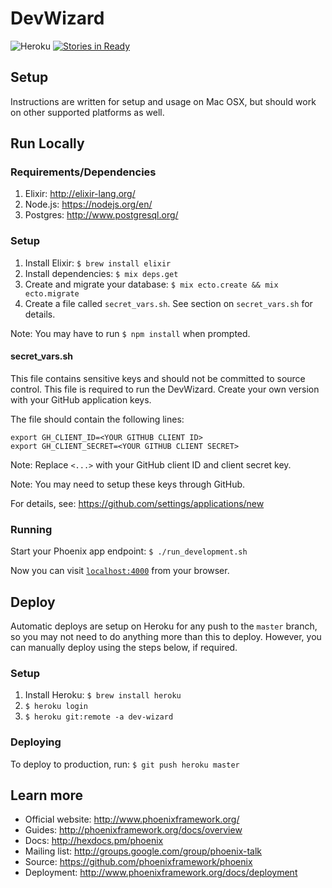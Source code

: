 # DevWizard

![Heroku](https://heroku-badge.herokuapp.com/?app=dev-wizard)
[![Stories in Ready](https://badge.waffle.io/thinkthroughmath/dev_wizard.png?label=ready&title=Ready)](https://waffle.io/thinkthroughmath/dev_wizard)

## Setup

Instructions are written for setup and usage on Mac OSX, but should work on
other supported platforms as well.

## Run Locally

### Requirements/Dependencies

  1. Elixir: http://elixir-lang.org/
  2. Node.js: https://nodejs.org/en/
  3. Postgres: http://www.postgresql.org/

### Setup

  1. Install Elixir: `$ brew install elixir`
  2. Install dependencies: `$ mix deps.get`
  3. Create and migrate your database: `$ mix ecto.create && mix ecto.migrate`
  4. Create a file called `secret_vars.sh`. See section on `secret_vars.sh` for details.

  Note: You may have to run `$ npm install` when prompted.

#### secret_vars.sh

This file contains sensitive keys and should not be committed to source control.
This file is required to run the DevWizard. Create your own version with your
GitHub application keys.

The file should contain the following lines:

```
export GH_CLIENT_ID=<YOUR GITHUB CLIENT ID>
export GH_CLIENT_SECRET=<YOUR GITHUB CLIENT SECRET>
```

Note: Replace `<...>` with your GitHub client ID and client secret key.

Note: You may need to setup these keys through GitHub.

For details, see: https://github.com/settings/applications/new

### Running

Start your Phoenix app endpoint: `$ ./run_development.sh`

Now you can visit [`localhost:4000`](http://localhost:4000) from your browser.

## Deploy

Automatic deploys are setup on Heroku for any push to the `master` branch, so
you may not need to do anything more than this to deploy. However, you can manually
deploy using the steps below, if required.

### Setup

  1. Install Heroku: `$ brew install heroku`
  2. `$ heroku login`
  3. `$ heroku git:remote -a dev-wizard`

### Deploying

  To deploy to production, run: `$ git push heroku master`

## Learn more

  * Official website: http://www.phoenixframework.org/
  * Guides: http://phoenixframework.org/docs/overview
  * Docs: http://hexdocs.pm/phoenix
  * Mailing list: http://groups.google.com/group/phoenix-talk
  * Source: https://github.com/phoenixframework/phoenix
  * Deployment: http://www.phoenixframework.org/docs/deployment
